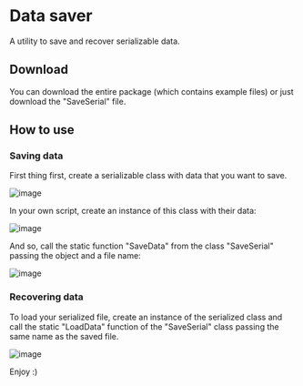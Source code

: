# Data saver
A utility to save and recover serializable data.

## Download
You can download the entire package (which contains example files) or just download the "SaveSerial" file.

## How to use

### Saving data
First thing first, create a serializable class with data that you want to save.

![image](https://user-images.githubusercontent.com/53667441/180339185-8f0b0ac1-ce20-4e0c-8e82-544af8642546.png)

In your own script, create an instance of this class with their data:

![image](https://user-images.githubusercontent.com/53667441/180339267-dba3c452-6407-41ec-a061-b0f26b03494f.png)

And so, call the static function "SaveData" from the class "SaveSerial" passing the object and a file name:

![image](https://user-images.githubusercontent.com/53667441/180338714-22d87140-394d-4aeb-aef0-9978cac18bcd.png)

### Recovering data
To load your serialized file, create an instance of the serialized class and call the static "LoadData" function of the "SaveSerial" class passing the same name as the saved file.

![image](https://user-images.githubusercontent.com/53667441/180339060-c9e21955-a0e8-4da4-864a-c873c167ac77.png)

Enjoy :)


